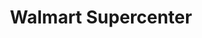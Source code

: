 ---
title: "Walmart Supercenter"
url: /lincoln/walmart-supercenter-north-84th-street/
shop: supermarket
---